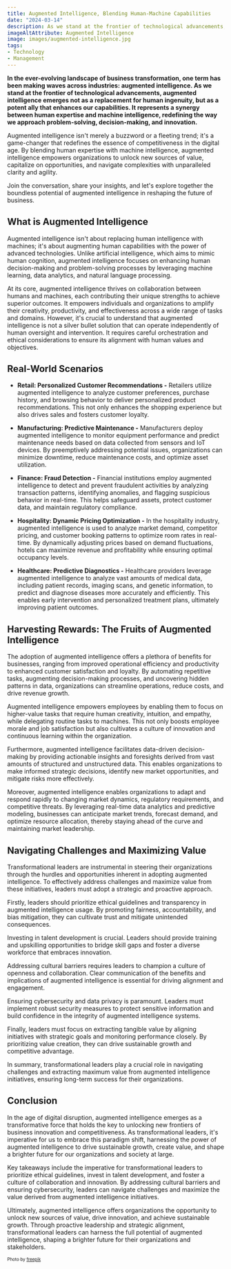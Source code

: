 ```yaml
---
title: Augmented Intelligence, Blending Human-Machine Capabilities
date: "2024-03-14"
description: As we stand at the frontier of technological advancements, augmented intelligence emerges not as a replacement for human ingenuity, but as a potent ally that enhances our capabilities. 
imageAltAttribute: Augmented Intelligence
image: images/augmented-intelligence.jpg
tags:
- Technology
- Management
---
```


**In the ever-evolving landscape of business transformation, one term has been making waves across industries: augmented intelligence. As we stand at the frontier of technological advancements, augmented intelligence emerges not as a replacement for human ingenuity, but as a potent ally that enhances our capabilities. It represents a synergy between human expertise and machine intelligence, redefining the way we approach problem-solving, decision-making, and innovation.**

Augmented intelligence isn't merely a buzzword or a fleeting trend; it's a game-changer that redefines the essence of competitiveness in the digital age. By blending human expertise with machine intelligence, augmented intelligence empowers organizations to unlock new sources of value, capitalize on opportunities, and navigate complexities with unparalleled clarity and agility.

Join the conversation, share your insights, and let's explore together the boundless potential of augmented intelligence in reshaping the future of business.

## What is Augmented Intelligence

Augmented intelligence isn't about replacing human intelligence with machines; it's about augmenting human capabilities with the power of advanced technologies. Unlike artificial intelligence, which aims to mimic human cognition, augmented intelligence focuses on enhancing human decision-making and problem-solving processes by leveraging machine learning, data analytics, and natural language processing.

At its core, augmented intelligence thrives on collaboration between humans and machines, each contributing their unique strengths to achieve superior outcomes. It empowers individuals and organizations to amplify their creativity, productivity, and effectiveness across a wide range of tasks and domains. However, it's crucial to understand that augmented intelligence is not a silver bullet solution that can operate independently of human oversight and intervention. It requires careful orchestration and ethical considerations to ensure its alignment with human values and objectives.

## Real-World Scenarios

-   **Retail: Personalized Customer Recommendations -** Retailers utilize augmented intelligence to analyze customer preferences, purchase history, and browsing behavior to deliver personalized product recommendations. This not only enhances the shopping experience but also drives sales and fosters customer loyalty.

-   **Manufacturing: Predictive Maintenance -** Manufacturers deploy augmented intelligence to monitor equipment performance and predict maintenance needs based on data collected from sensors and IoT devices. By preemptively addressing potential issues, organizations can minimize downtime, reduce maintenance costs, and optimize asset utilization.

-   **Finance: Fraud Detection -** Financial institutions employ augmented intelligence to detect and prevent fraudulent activities by analyzing transaction patterns, identifying anomalies, and flagging suspicious behavior in real-time. This helps safeguard assets, protect customer data, and maintain regulatory compliance.

-   **Hospitality: Dynamic Pricing Optimization -** In the hospitality industry, augmented intelligence is used to analyze market demand, competitor pricing, and customer booking patterns to optimize room rates in real-time. By dynamically adjusting prices based on demand fluctuations, hotels can maximize revenue and profitability while ensuring optimal occupancy levels.

-   **Healthcare: Predictive Diagnostics -** Healthcare providers leverage augmented intelligence to analyze vast amounts of medical data, including patient records, imaging scans, and genetic information, to predict and diagnose diseases more accurately and efficiently. This enables early intervention and personalized treatment plans, ultimately improving patient outcomes.

## Harvesting Rewards: The Fruits of Augmented Intelligence

The adoption of augmented intelligence offers a plethora of benefits for businesses, ranging from improved operational efficiency and productivity to enhanced customer satisfaction and loyalty. By automating repetitive tasks, augmenting decision-making processes, and uncovering hidden patterns in data, organizations can streamline operations, reduce costs, and drive revenue growth.

Augmented intelligence empowers employees by enabling them to focus on higher-value tasks that require human creativity, intuition, and empathy, while delegating routine tasks to machines. This not only boosts employee morale and job satisfaction but also cultivates a culture of innovation and continuous learning within the organization.

Furthermore, augmented intelligence facilitates data-driven decision-making by providing actionable insights and foresights derived from vast amounts of structured and unstructured data. This enables organizations to make informed strategic decisions, identify new market opportunities, and mitigate risks more effectively.

Moreover, augmented intelligence enables organizations to adapt and respond rapidly to changing market dynamics, regulatory requirements, and competitive threats. By leveraging real-time data analytics and predictive modeling, businesses can anticipate market trends, forecast demand, and optimize resource allocation, thereby staying ahead of the curve and maintaining market leadership.

## Navigating Challenges and Maximizing Value

Transformational leaders are instrumental in steering their organizations through the hurdles and opportunities inherent in adopting augmented intelligence. To effectively address challenges and maximize value from these initiatives, leaders must adopt a strategic and proactive approach.

Firstly, leaders should prioritize ethical guidelines and transparency in augmented intelligence usage. By promoting fairness, accountability, and bias mitigation, they can cultivate trust and mitigate unintended consequences.

Investing in talent development is crucial. Leaders should provide training and upskilling opportunities to bridge skill gaps and foster a diverse workforce that embraces innovation.

Addressing cultural barriers requires leaders to champion a culture of openness and collaboration. Clear communication of the benefits and implications of augmented intelligence is essential for driving alignment and engagement.

Ensuring cybersecurity and data privacy is paramount. Leaders must implement robust security measures to protect sensitive information and build confidence in the integrity of augmented intelligence systems.

Finally, leaders must focus on extracting tangible value by aligning initiatives with strategic goals and monitoring performance closely. By prioritizing value creation, they can drive sustainable growth and competitive advantage.

In summary, transformational leaders play a crucial role in navigating challenges and extracting maximum value from augmented intelligence initiatives, ensuring long-term success for their organizations.

## Conclusion

In the age of digital disruption, augmented intelligence emerges as a transformative force that holds the key to unlocking new frontiers of business innovation and competitiveness. As transformational leaders, it's imperative for us to embrace this paradigm shift, harnessing the power of augmented intelligence to drive sustainable growth, create value, and shape a brighter future for our organizations and society at large.

Key takeaways include the imperative for transformational leaders to prioritize ethical guidelines, invest in talent development, and foster a culture of collaboration and innovation. By addressing cultural barriers and ensuring cybersecurity, leaders can navigate challenges and maximize the value derived from augmented intelligence initiatives.

Ultimately, augmented intelligence offers organizations the opportunity to unlock new sources of value, drive innovation, and achieve sustainable growth. Through proactive leadership and strategic alignment, transformational leaders can harness the full potential of augmented intelligence, shaping a brighter future for their organizations and stakeholders.

<p style= "font-size:10px;">Photo by <a href="https://www.freepik.es/foto-gratis/mujeres-alto-angulo-juntando-manos_33296485.htm" target="_blank">freepik</a></p>
